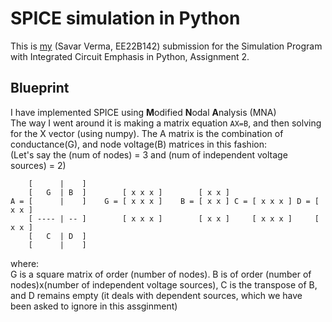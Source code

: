 # SPICE simulation in Python

This is [my](https://github.com/savar95x/) (Savar Verma, EE22B142) submission for the Simulation Program with Integrated Circuit Emphasis in Python, Assignment 2.

## Blueprint
I have implemented SPICE using <b>M</b>odified <b>N</b>odal <b>A</b>nalysis (MNA)<br>
The way I went around it is making a matrix equation `AX=B`, and then solving for the X vector (using numpy).
The A matrix is the combination of conductance(G), and node voltage(B) matrices in this fashion:<br>
(Let's say the (num of nodes) = 3 and (num of independent voltage sources) = 2)

        [      |    ]                   
        [   G  | B  ]        [ x x x ]        [ x x ]
    A = [      |    ]    G = [ x x x ]    B = [ x x ] C = [ x x x ] D = [ x x ]
        [ ---- | -- ]        [ x x x ]        [ x x ]     [ x x x ]     [ x x ]
        [   C  | D  ]                    
        [      |    ]                    

where:<br>
G is a square matrix of order (number of nodes). B is of order (number of nodes)x(number of independent voltage sources), C is the transpose of B, and D remains empty (it deals with dependent sources, which we have been asked to ignore in this assginment)
